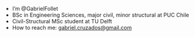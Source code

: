 - I’m @GabrielFollet
- BSc in Engineering Sciences, major civil, minor structural at PUC Chile
- Civil-Structural MSc student at TU Delft
- How to reach me: gabriel.cruzados@gmail.com

<!---
GabrielFollet/GabrielFollet is a ✨ special ✨ repository because its `README.md` (this file) appears on your GitHub profile.
You can click the Preview link to take a look at your changes.
--->

